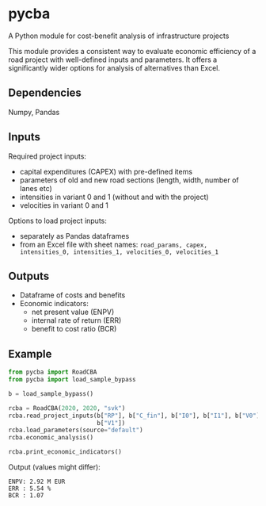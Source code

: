 # pycba
A Python module for cost-benefit analysis of infrastructure projects


This module provides a consistent way to evaluate economic efficiency
of a road project with well-defined inputs and parameters.
It offers a significantly wider options for analysis of alternatives
than Excel.


## Dependencies
Numpy, Pandas


## Inputs
Required project inputs:
* capital expenditures (CAPEX) with pre-defined items
* parameters of old and new road sections (length, width, number of lanes etc)
* intensities in variant 0 and 1 (without and with the project)
* velocities in variant 0 and 1

Options to load project inputs:
* separately as Pandas dataframes
* from an Excel file with sheet names:
  `road_params, capex, intensities_0, intensities_1, velocities_0, velocities_1`


## Outputs
* Dataframe of costs and benefits
* Economic indicators:
  - net present value (ENPV)
  - internal rate of return (ERR)
  - benefit to cost ratio (BCR)


## Example

```python
from pycba import RoadCBA
from pycba import load_sample_bypass

b = load_sample_bypass()

rcba = RoadCBA(2020, 2020, "svk")
rcba.read_project_inputs(b["RP"], b["C_fin"], b["I0"], b["I1"], b["V0"],
                         b["V1"])
rcba.load_parameters(source="default")
rcba.economic_analysis()

rcba.print_economic_indicators()
```

Output (values might differ):
```
ENPV: 2.92 M EUR
ERR : 5.54 %
BCR : 1.07
```



